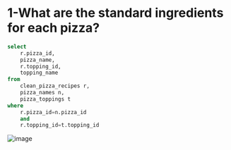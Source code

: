 # 1-What are the standard ingredients for each pizza?
```sql
select 
	r.pizza_id,
	pizza_name,
	r.topping_id,
	topping_name
from
	clean_pizza_recipes r, 
	pizza_names n,
	pizza_toppings t
where
	r.pizza_id=n.pizza_id
	and
	r.topping_id=t.topping_id
```
![image](https://user-images.githubusercontent.com/87584678/210181549-d323a9d3-9f61-46b1-b613-c3c7fca4c034.png)













































